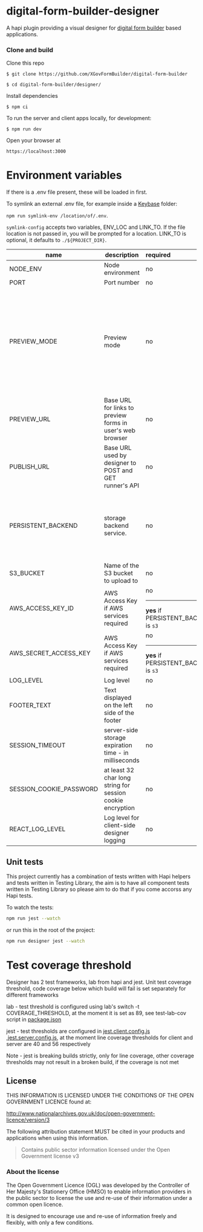 # digital-form-builder-designer

A hapi plugin providing a visual designer for [digital form builder](https://github.com/DEFRA/digital-form-builder) based applications.

### Clone and build

Clone this repo

`$ git clone https://github.com/XGovFormBuilder/digital-form-builder`

`$ cd digital-form-builder/designer/`

Install dependencies

`$ npm ci`

To run the server and client apps locally, for development:

`$ npm run dev`

Open your browser at

`https://localhost:3000`

# Environment variables

If there is a .env file present, these will be loaded in first.

To symlink an external .env file, for example inside a [Keybase](https://keybase.io) folder:

`npm run symlink-env /location/of/.env`.

`symlink-config` accepts two variables, ENV_LOC and LINK_TO. If the file location is not passed in, you will be prompted for a location.
LINK_TO is optional, it defaults to `./${PROJECT_DIR}`.

| name                    | description                                                | required                                      | default        | valid                       | notes                                                                                                                                     |
| ----------------------- | ---------------------------------------------------------- | :-------------------------------------------- | -------------- | :-------------------------- | :---------------------------------------------------------------------------------------------------------------------------------------- |
| NODE_ENV                | Node environment                                           | no                                            | development    | development,test,production |                                                                                                                                           |
| PORT                    | Port number                                                | no                                            | 3000           |                             |                                                                                                                                           |
| PREVIEW_MODE            | Preview mode                                               | no                                            | false          |                             | This should only be used in a dev or testing environment. Setting true will allow POST requests from the designer to add or mutate forms. |
| PREVIEW_URL             | Base URL for links to preview forms in user's web browser  | no                                            | localhost:3009 |                             |
| PUBLISH_URL             | Base URL used by designer to POST and GET runner's API     | no                                            | localhost:3009 |                             |
| PERSISTENT_BACKEND      | storage backend service.                                   | no                                            | preview        | s3,blob, preview            | currently only s3 integration and preview is properly supported. blob (or none) is stubbed.                                               |
| S3_BUCKET               | Name of the S3 bucket to upload to                         | no                                            |                |                             |
| AWS_ACCESS_KEY_ID       | AWS Access Key if AWS services required                    | no <hr> **yes** if PERSISTENT_BACKEND is `s3` |                |                             |
| AWS_SECRET_ACCESS_KEY   | AWS Access Key if AWS services required                    | no <hr> **yes** if PERSISTENT_BACKEND is `s3` |                |                             |
| LOG_LEVEL               | Log level                                                  | no                                            | debug          | trace,debug,info,error      |
| FOOTER_TEXT             | Text displayed on the left side of the footer              | no                                            |                |                             |
| SESSION_TIMEOUT         | server-side storage expiration time - in milliseconds      | no                                            |                |                             |
| SESSION_COOKIE_PASSWORD | at least 32 char long string for session cookie encryption | no                                            |                |                             |
| REACT_LOG_LEVEL         | Log level for client-side designer logging                 | no                                            | debug          | trace,debug,info,warn,error |

## Unit tests

This project currently has a combination of tests written with Hapi helpers and tests written in Testing Library, the aim is to have all component tests written in Testing Library so please aim to do that if you come accorss any Hapi tests.

To watch the tests:

```sh
npm run jest --watch
```

or run this in the root of the project:

```sh
npm run designer jest --watch
```

# Test coverage threshold

Designer has 2 test frameworks, lab from hapi and jest.
Unit test coverage threshold, code coverage below which build will fail is set separately for different frameworks

lab - test threshold is configured using lab's switch -t COVERAGE_THRESHOLD, at the moment it is set as 89, see test-lab-cov script in [package.json](package.json)

jest - test thresholds are configured in [jest.client.config.js](jest.client.config.js) ,[jest.server.config.js](jest.server.config.js), at the moment line coverage thresholds for client and server are 40 and 56 respectively

Note - jest is breaking builds strictly, only for line coverage, other coverage thresholds may not result in a broken build, if the coverage is not met

## License

THIS INFORMATION IS LICENSED UNDER THE CONDITIONS OF THE OPEN GOVERNMENT LICENCE found at:

http://www.nationalarchives.gov.uk/doc/open-government-licence/version/3

The following attribution statement MUST be cited in your products and applications when using this information.

> Contains public sector information licensed under the Open Government license v3

### About the license

The Open Government Licence (OGL) was developed by the Controller of Her Majesty's Stationery Office (HMSO) to enable information providers in the public sector to license the use and re-use of their information under a common open licence.

It is designed to encourage use and re-use of information freely and flexibly, with only a few conditions.
